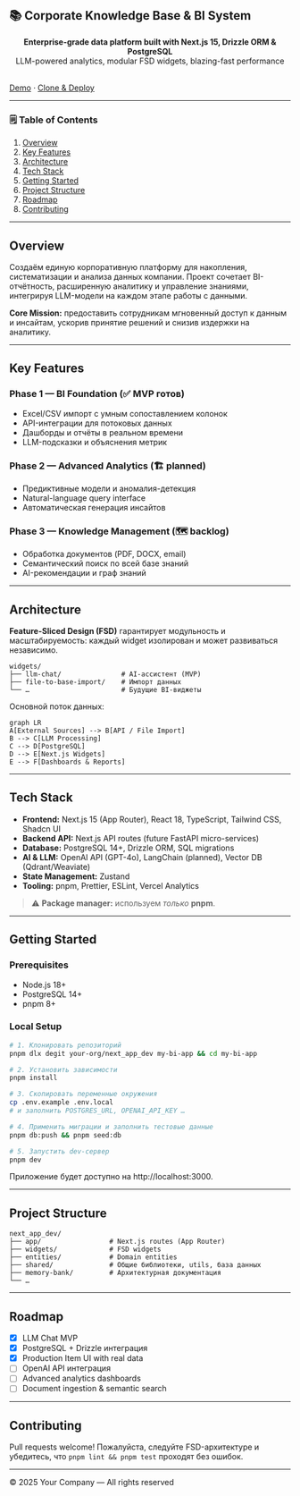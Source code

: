 ## 📚 Corporate Knowledge Base & BI System

<div align="center"><strong>Enterprise-grade data platform built with Next.js 15, Drizzle ORM & PostgreSQL</strong></div>
<div align="center">LLM-powered analytics, modular FSD widgets, blazing-fast performance</div>
<br />

[Demo](https://next-admin-dash.vercel.app/) · [Clone & Deploy](https://vercel.com/templates/next.js/admin-dashboard-tailwind-postgres-react-nextjs)

---

### 🗒️ Table of Contents
1. [Overview](#overview)
2. [Key Features](#key-features)
3. [Architecture](#architecture)
4. [Tech Stack](#tech-stack)
5. [Getting Started](#getting-started)
6. [Project Structure](#project-structure)
7. [Roadmap](#roadmap)
8. [Contributing](#contributing)

---

## Overview
Создаём единую корпоративную платформу для накопления, систематизации и анализа данных компании. Проект сочетает BI-отчётность, расширенную аналитику и управление знаниями, интегрируя LLM-модели на каждом этапе работы с данными.

**Core Mission:** предоставить сотрудникам мгновенный доступ к данным и инсайтам, ускорив принятие решений и снизив издержки на аналитику.

---

## Key Features
### Phase 1 — BI Foundation (✅ MVP готов)
- Excel/CSV импорт с умным сопоставлением колонок
- API-интеграции для потоковых данных
- Дашборды и отчёты в реальном времени
- LLM-подсказки и объяснения метрик

### Phase 2 — Advanced Analytics (🏗 planned)
- Предиктивные модели и аномалия-детекция
- Natural-language query interface
- Автоматическая генерация инсайтов

### Phase 3 — Knowledge Management (🗺 backlog)
- Обработка документов (PDF, DOCX, email)
- Семантический поиск по всей базе знаний
- AI-рекомендации и граф знаний

---

## Architecture
**Feature-Sliced Design (FSD)** гарантирует модульность и масштабируемость: каждый widget изолирован и может развиваться независимо.

```text
widgets/
├── llm-chat/               # AI-ассистент (MVP)
├── file-to-base-import/    # Импорт данных
└── …                       # Будущие BI-виджеты
```

Основной поток данных:

```mermaid
graph LR
A[External Sources] --> B[API / File Import]
B --> C[LLM Processing]
C --> D[PostgreSQL]
D --> E[Next.js Widgets]
E --> F[Dashboards & Reports]
```

---

## Tech Stack
- **Frontend:** Next.js 15 (App Router), React 18, TypeScript, Tailwind CSS, Shadcn UI
- **Backend API:** Next.js API routes (future FastAPI micro-services)
- **Database:** PostgreSQL 14+, Drizzle ORM, SQL migrations
- **AI & LLM:** OpenAI API (GPT-4o), LangChain (planned), Vector DB (Qdrant/Weaviate)
- **State Management:** Zustand
- **Tooling:** pnpm, Prettier, ESLint, Vercel Analytics

> ⚠️ **Package manager:** используем _только_ **pnpm**.

---

## Getting Started
### Prerequisites
- Node.js 18+
- PostgreSQL 14+
- pnpm 8+

### Local Setup
```bash
# 1. Клонировать репозиторий
pnpm dlx degit your-org/next_app_dev my-bi-app && cd my-bi-app

# 2. Установить зависимости
pnpm install

# 3. Скопировать переменные окружения
cp .env.example .env.local
# и заполнить POSTGRES_URL, OPENAI_API_KEY …

# 4. Применить миграции и заполнить тестовые данные
pnpm db:push && pnpm seed:db

# 5. Запустить dev-сервер
pnpm dev
```

Приложение будет доступно на http://localhost:3000.

---

## Project Structure
```text
next_app_dev/
├── app/                 # Next.js routes (App Router)
├── widgets/             # FSD widgets
├── entities/            # Domain entities
├── shared/              # Общие библиотеки, utils, база данных
├── memory-bank/         # Архитектурная документация
└── …
```

---

## Roadmap
- [x] LLM Chat MVP
- [x] PostgreSQL + Drizzle интеграция
- [x] Production Item UI with real data
- [ ] OpenAI API интеграция
- [ ] Advanced analytics dashboards
- [ ] Document ingestion & semantic search

---

## Contributing
Pull requests welcome! Пожалуйста, следуйте FSD-архитектуре и убедитесь, что `pnpm lint && pnpm test` проходят без ошибок.

---

© 2025 Your Company — All rights reserved
